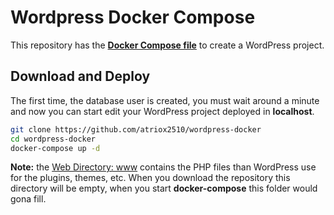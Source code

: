# Wordpress Docker Compose
This repository has the [**Docker Compose file**](docker-compose.yml) to create a WordPress project.

## Download and Deploy
The first time, the database user is created, you must wait around a minute and now you can start edit your WordPress project deployed in **localhost**.
```bash
git clone https://github.com/atriox2510/wordpress-docker
cd wordpress-docker
docker-compose up -d
```
**Note:** the [Web Directory: www](www) contains the PHP files than WordPress use for the plugins, themes, etc. When you download the repository this directory will be empty, when you start **docker-compose** this folder would gona fill.
